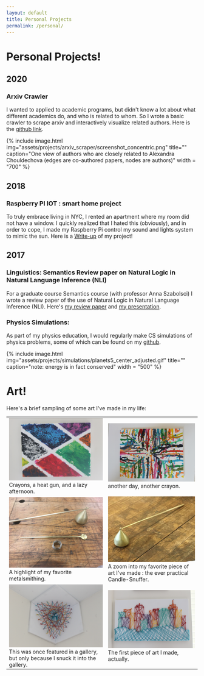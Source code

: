 ```yaml
---
layout: default
title: Personal Projects
permalink: /personal/
---
```

# **Personal Projects!**
## **2020**
### Arxiv Crawler

I wanted to applied to academic programs, but didn't know a lot about what different academics do, and who is related to whom. So I wrote a basic crawler to scrape arxiv and interactively visualize related authors. Here is the [github link](https://github.com/RoyRin/arxiv_connections).

{% include image.html img="assets/projects/arxiv_scraper/screenshot_concentric.png" title="" caption="One view of authors who are closely related to Alexandra Chouldechova (edges are co-authored papers, nodes are authors)"  width = "700" %}

<!-- 
#### To do: include reference to career copilots jobs scraper
-->

## **2018** 
### Raspberry PI IOT : smart home project

To truly embrace living in NYC, I rented an apartment where my room did not have a window. I quickly realized that I hated this (obviously), and in order to cope, I made my Raspberry Pi control my sound and lights system to mimic the sun. Here is a [Write-up](/assets/rpi/RaspberryPiLights.pdf) of my project! 

## **2017** 
### Linguistics: Semantics Review paper on Natural Logic in Natural Language Inference (NLI)

For a graduate course Semantics course (with professor Anna Szabolsci) I wrote a review paper of the use of Natural Logic in Natural Language Inference (NLI). Here's [my review paper](/assets/projects/Rinberg_Natural_Logic_in_Natural_Language_Inferences.pdf) and [my presentation](/assets/projects/Natural_Logic_present2.pdf).

### Physics Simulations:

As part of my physics education, I would regularly make CS simulations of physics problems, some of which can be found on my [github](https://github.com/RoyRin/Computational_Physics_2016).

{% include image.html img="assets/projects/simulations/planets5_center_adjusted.gif" title="" caption="note: energy is in fact conserved"  width = "500" %}

# **Art!**

Here's a brief sampling of some art I've made in my life:


<table>
  <tr>
    <td><img src='/assets/ART/Colors3.jpg' width=270 >
        <figcaption>Crayons, a heat gun, and a lazy afternoon.</figcaption>
    </td>
          <td><img src='/assets/ART/geometerscrayon2.jpg' width=270 >
        <figcaption>another day, another crayon.</figcaption>        
        </td>
  </tr>

   <tr>
    <td><img src='/assets/ART/AllMetalSmithing1.jpg'  width=270 >
      <figcaption>A highlight of my favorite metalsmithing.</figcaption>
    </td>
    <td><img src='/assets/ART/candlesnuffer2.jpg' width=270 >
    <figcaption>A zoom into my favorite piece of art I've made : the ever practical Candle-Snuffer.</figcaption>
    </td>
  </tr>

  <tr>
    <td><img src='/assets/ART/Conversation3.jpg'  width=270>
        <figcaption>This was once featured in a gallery, but only because I snuck it into the gallery.</figcaption>
    </td>
    <td><img src='/assets/ART/NYC.jpg' width=270 >
      <figcaption> The first piece of art I made, actually. </figcaption>
    </td>

  </tr>
</table>







<!--- 
In the future, I could potentially look into :
this style found in https://stackoverflow.com/questions/17677094/jekyll-for-loop-over-all-images-in-a-folder 


Or I could just put the images side by side, without the table
![metalsmithing](/assets/ART/AllMetalSmithing1.jpg){: width="250" }![metalsmithing](/assets/ART/AllMetalSmithing1.jpg){: width="250" }![metalsmithing](/assets/ART/AllMetalSmithing1.jpg){: width="250" }


There's also some promise here :

{% for image in site.static_files %}
{% if image.path contains 'ART/' %}  
![image.path]({{ image.path }}){: width="250" }
{% endif %} 
{% endfor %}

-->
